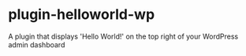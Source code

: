 # plugin-helloworld-wp
A plugin that displays 'Hello World!' on the top right of your WordPress admin dashboard
